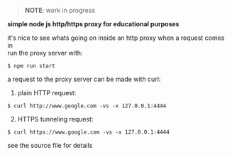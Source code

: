 > __NOTE__: work in progress

__simple node js http/https proxy for educational purposes__ 

it's nice to see whats going on inside an http proxy when a request comes in \
run the proxy server with:
```
$ npm run start
```
a request to the proxy server can be made with curl:
1) plain HTTP request:
```
$ curl http://www.google.com -vs -x 127.0.0.1:4444
```
2) HTTPS tunneling request:
```
$ curl https://www.google.com -vs -x 127.0.0.1:4444
```
see the source file for details
